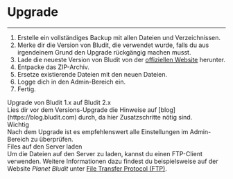 # Upgrade
<!-- Position: 4 -->
---
1. Erstelle ein vollständiges Backup mit allen Dateien und Verzeichnissen.
2. Merke dir die Version von Bludit, die verwendet wurde, falls du aus irgendeinem Grund den Upgrade rückgängig machen musst.
3. Lade die neueste Version von Bludit von der [offiziellen Website](https://www.bludit.com/de/) herunter.
4. Entpacke das ZIP-Archiv.
5. Ersetze existierende Dateien mit den neuen Dateien.
6. Logge dich in den Admin-Bereich ein.
7. Fertig.

<div class="note">
<div class="title">Upgrade von Bludit 1.x auf Bludit 2.x</div>
Lies dir vor dem Versions-Upgrade die Hinweise auf [blog](https://blog.bludit.com) durch, da hier Zusatzschritte nötig sind.
</div>

<div class="note">
<div class="title">Wichtig</div>
Nach dem Upgrade ist es empfehlenswert alle Einstellungen im Admin-Bereich zu überprüfen.
</div>

<div class="note">
<div class="title">Files auf den Server laden</div>
Um die Dateien auf den Server zu laden, kannst du einen FTP-Client verwenden. Weitere Informationen dazu findest du beispielsweise auf der Website <em>Planet Bludit</em> unter <a href="https:\/\/planet-bludit.ch/file-transfer-protocol-ftp" target="_blank">File Transfer Protocol (FTP)</a>.
</div>
